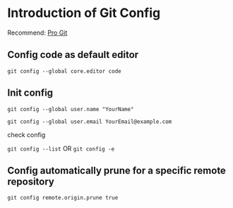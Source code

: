 # Introduction of Git Config

Recommend:  [Pro Git](https://www.progit.cn/)

## Config code as default editor

`git config --global core.editor code`

## Init config

`git config --global user.name "YourName"`

`git config --global user.email YourEmail@example.com`

check config

`git config --list` OR `git config -e`

## Config automatically prune for a specific remote repository

`git config remote.origin.prune true`
